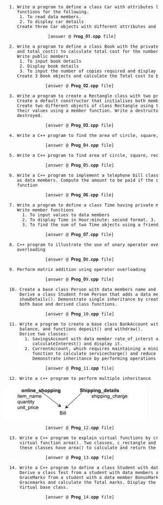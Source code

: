 
<pre>
  1. Write a program to define a class Car with attributes like brand, model, and year. Write member 
     functions for the following. 
      1. To read data members.
      2. To display car details 
     Create three Car objects with different attributes and display details of each one.
  
                 [answer @ P𝐫𝐨𝐠_𝟎𝟏.𝐜𝐩𝐩 file]
  
  2. Write a program to define a class Book with the private members: BookID, BookName, BookPrice,
     and total_cost() to calculate total cost for the number of copies, where n is passed as an argument. 
     Write public members
      1. To input book details 
      2. Display book details 
      3. To input the number of copies required and display the Total cost to be paid.
     Create 3 Book objects and calculate the Total cost to be paid for each purchase.

                [answer @ 𝐏𝐫𝐨𝐠_𝟎𝟐.𝐜𝐩𝐩 file]
  
  3. Write a program to create a Rectangle class with two private data members: length and width. 
     Create a default constructor that initialises both members to 0 and a parameterized constructor. 
     Create two different objects of class Rectangle using these different types of constructors and display 
     their values using a member function. Write a destructor that prints a message when an object is 
     destroyed.

                [answer @ 𝐏𝐫𝐨𝐠_𝟎𝟑.𝐜𝐩𝐩 file]

  4. Write a C++ program to find the area of circle, square, rectangle and triangle using inline functions

                [answer @ 𝐏𝐫𝐨𝐠_𝟎4.𝐜𝐩𝐩 file]

  5. Write a C++ program to find area of circle, square, rectangle and triangle using function overloading

                [answer @ 𝐏𝐫𝐨𝐠_𝟎5.𝐜𝐩𝐩 file]

  6. Write a C++ program to implement a telephone bill class with Name, Address, Tel. No., No. of calls 
     as data members. Compute the amount to be paid if the charges per call is Rs. 2/-. using friend 
     function

                [answer @ 𝐏𝐫𝐨𝐠_𝟎𝟔.𝐜𝐩𝐩 file]

  7. Write a program to define a class Time having private members hours, minutes, and seconds. 
     Write member functions
       1. To input values to data members
       2. To display Time in Hour:minute: second format. 3.
       3. To find the sum of two Time objects using a friend function.

                [answer @ 𝐏𝐫𝐨𝐠_𝟎𝟕.𝐜𝐩𝐩 file]

  8. C++ program to illustrate the use of unary operator overloading, increment ++ operator
     overloading

                [answer @ 𝐏𝐫𝐨𝐠_𝟎8.𝐜𝐩𝐩 file]
  
  9. Perform matrix addition using operator overloading

                [answer @ 𝐏𝐫𝐨𝐠_𝟎9.𝐜𝐩𝐩 file]
  
  10. Create a base class Person with data members name and age, and a member function display().
      Derive a class Student from Person that adds a data member roll_number and a member function 
      showDetails(). Demonstrate single inheritance by creating an object of the Student class and calling
      both base and derived class functions.

                [answer @ 𝐏𝐫𝐨𝐠_10.𝐜𝐩𝐩 file]
  
  11. Write a program to create a base class BankAccount with attributes like account_number and
      balance, and functions deposit() and withdraw().
      Derive two classes:
        1. SavingsAccount with data member rate_of_interst and an additional function
           calculateInterest() and display it.
        2. CurrentAccount, which requires maintaining a minimum balance and an additional
           function to calculate servicecharge() and reduce it from the balance, and display the details.
           Demonstrate inheritance by performing operations on objects of both derived classes.

                [answer @ 𝐏𝐫𝐨𝐠_11.𝐜𝐩𝐩 file]
  
  12. Write a c++ program to perform multiple inheritance

<img src="./Screenshot from 2025-10-17 14-10-38.png" alt="question" />

                [answer @ 𝐏𝐫𝐨𝐠_12.𝐜𝐩𝐩 file]
  
  13. Write a C++ program to explain virtual functions by creating a base class c_polygon, which has a
      virtual function area(). Two classes, c_rectangle and c_traingle, are derived from c_polygon, and
      these classes have area() to calculate and return the area of a rectangle and a triangle, respectively.

                [answer @ 𝐏𝐫𝐨𝐠_13.𝐜𝐩𝐩 file]
  
  14. Write a C++ program to define a class Student with data members Name, Rollno, and Course.
      Derive a class Test from a student with data members as marks in 3 subjects. Derive a class
      GraceMarks from a student with a data member BonusMark. Derive a class result from both Test and
      Gracemarks and calculate the Total marks. Display the result with all the details. Use the concept of a
      Virtual base class.

                [answer @ 𝐏𝐫𝐨𝐠_14.𝐜𝐩𝐩 file]
  
</pre>

